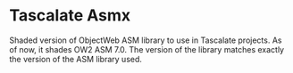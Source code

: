 # Tascalate Asmx
Shaded version of ObjectWeb ASM library to use in Tascalate projects. As of now, it shades OW2 ASM 7.0.
The version of the library matches exactly the version of the ASM library used.
